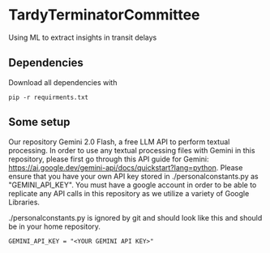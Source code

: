 # TardyTerminatorCommittee
Using ML to extract insights in transit delays

## Dependencies
Download all dependencies with 
```
pip -r requirments.txt
```

## Some setup
Our repository Gemini 2.0 Flash, a free LLM API to perform textual processing. In order to use any textual processing files with Gemini in this repository, please first go through this API guide for Gemini: https://ai.google.dev/gemini-api/docs/quickstart?lang=python. Please ensure that you have your own API key stored in ./personalconstants.py as "GEMINI_API_KEY". You must have a google account in order to be able to replicate any API calls in this repository as we utilize a variety of Google Libraries.

./personalconstants.py is ignored by git and should look like this and should be in your home repository.
```
GEMINI_API_KEY = "<YOUR GEMINI API KEY>"
```